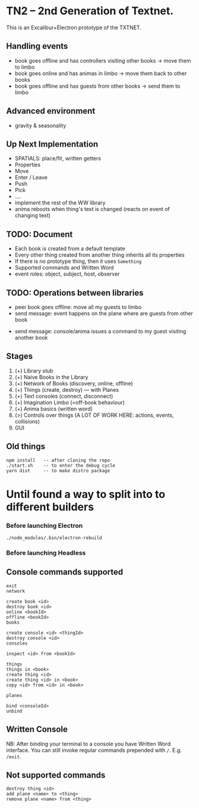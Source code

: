 # TN2 – 2nd Generation of Textnet.

This is an Excalibur+Electron prototype of the TXTNET.

## Handling events
+ book goes offline and has controllers visiting other books -> move them to limbo
+ book goes online and has animas in limbo -> move them back to other books
+ book goes offline and has guests from other books -> send them to limbo

## Advanced environment
- gravity & seasonality




## Up Next Implementation
- SPATIALS: place/fit, written getters
- Properties
- Move
- Enter / Leave
- Push
- Pick
- ....
- implement the rest of the WW library
- anima reboots when thing's text is changed (reacts on event of changing text)



## TODO: Document
- Each book is created from a default template
- Every other thing created from another thing inherits all its properties
- If there is no prototype thing, then it uses `Something`
- Supported commands and Written Word
- event roles: object, subject, host, observer


## TODO: Operations between libraries
- peer book goes offline: move all my guests to limbo
- send message: event happens on the plane where are guests from other book
+ send message: console/anima issues a command to my guest visiting another book



## Stages
1. (+) Library stub
2. (+) Naive Books in the Library
3. (+) Network of Books (discovery, online, offline)
5. (+) Things (create, destroy) — with Planes
6. (+) Text consoles (connect, disconnect)
7. (+) Imagination Limbo (=off-book behaviour)
8. (+) Anima basics (written word)
9. (>) Controls over things (A LOT OF WORK HERE: actions, events, collisions)
10. GUI


## Old things
    npm install   -- after cloning the repo
    ./start.sh    -- to enter the debug cycle
    yarn dist     -- to make distro package

# Until found a way to split into to different builders
### Before launching Electron
    ./node_modules/.bin/electron-rebuild
### Before launching Headless


## Console commands supported
    exit
    network

    create book <id>
    destroy book <id>
    online <bookId>
    offline <bookId>
    books

    create console <id> <thingId>
    destroy console <id>
    consoles

    inspect <id> from <bookId>

    things
    things in <book>
    create thing <id>
    create thing <id> in <book>
    copy <id> from <id> in <book>

    planes

    bind <consoleId>
    unbind

## Written Console
NB: After binding your terminal to a console you have Written Word interface.
You can still invoke regular commands prepended with `/`. E.g. `/exit`.

## Not supported commands
    destroy thing <id>
    add plane <name> to <thing>
    remove plane <name> from <thing>
